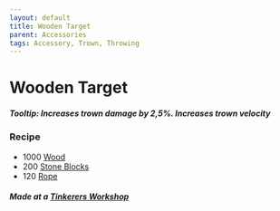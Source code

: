 ```yaml
---
layout: default
title: Wooden Target
parent: Accessories
tags: Accessory, Trown, Throwing
---
```


# Wooden Target

##### Tooltip: *Increases trown damage by 2,5%. Increases trown velocity*

### Recipe
- 1000 [Wood](https://terraria.gamepedia.com/Wood)
- 200 [Stone Blocks](https://terraria.gamepedia.com/Stone_Block)
- 120 [Rope](https://terraria.gamepedia.com/Rope)

##### Made at a [Tinkerers Workshop](https://terraria.fandom.com/wiki/Tinkerer%27s_Workshop)